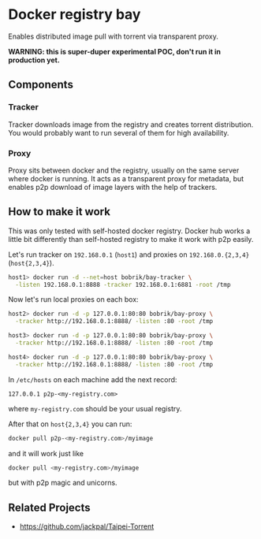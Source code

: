 # Docker registry bay

Enables distributed image pull with torrent via transparent proxy.

**WARNING: this is super-duper experimental POC, don't run it in production yet.**

## Components

### Tracker

Tracker downloads image from the registry and creates torrent distribution.
You would probably want to run several of them for high availability.

### Proxy

Proxy sits between docker and the registry, usually on the same server
where docker is running. It acts as a transparent proxy for metadata,
but enables p2p download of image layers with the help of trackers.

## How to make it work

This was only tested with self-hosted docker registry.
Docker hub works a little bit differently than self-hosted
registry to make it work with p2p easily.

Let's run tracker on `192.168.0.1` (`host1`) and proxies on `192.168.0.{2,3,4}` (`host{2,3,4}`).

```bash
host1> docker run -d --net=host bobrik/bay-tracker \
  -listen 192.168.0.1:8888 -tracker 192.168.0.1:6881 -root /tmp
```

Now let's run local proxies on each box:

```bash
host2> docker run -d -p 127.0.0.1:80:80 bobrik/bay-proxy \
  -tracker http://192.168.0.1:8888/ -listen :80 -root /tmp

host3> docker run -d -p 127.0.0.1:80:80 bobrik/bay-proxy \
  -tracker http://192.168.0.1:8888/ -listen :80 -root /tmp

host4> docker run -d -p 127.0.0.1:80:80 bobrik/bay-proxy \
  -tracker http://192.168.0.1:8888/ -listen :80 -root /tmp
```

In `/etc/hosts` on each machine add the next record:

```
127.0.0.1 p2p-<my-registry.com>
```

where `my-registry.com` should be your usual registry.

After that on `host{2,3,4}` you can run:


```bash
docker pull p2p-<my-registry.com>/myimage
```

and it will work just like

```bash
docker pull <my-registry.com>/myimage
```

but with p2p magic and unicorns.

## Related Projects

 - https://github.com/jackpal/Taipei-Torrent
